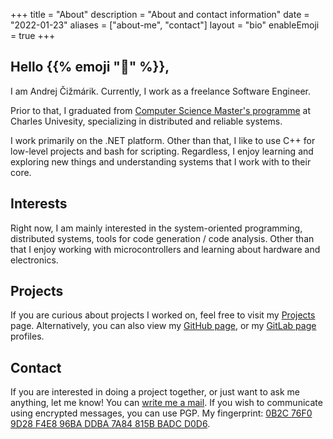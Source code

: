 +++
title = "About"
description = "About and contact information"
date = "2022-01-23"
aliases = ["about-me", "contact"]
layout = "bio"
enableEmoji = true
+++

## Hello {{% emoji ":wave:" %}}, 

I am Andrej Čižmárik. Currently, I work as a freelance Software Engineer.  

Prior to that, I graduated from [Computer Science Master's programme](https://www.mff.cuni.cz/en) at Charles Univesity, specializing in distributed and reliable systems.

I work primarily on the .NET platform. Other than that, I like to use C++ for low-level projects and bash for scripting. Regardless, I enjoy learning and exploring new things and understanding systems that I work with to their core.

## Interests

Right now, I am mainly interested in the system-oriented programming, distributed systems, tools for code generation / code analysis. Other than that I enjoy working with microcontrollers and learning about hardware and electronics.

## Projects

If you are curious about projects I worked on, feel free to visit my [Projects](/projects) page. Alternatively, you can also view my [GitHub page](https://github.com/acizmarik), or my [GitLab page](https://gitlab.com/acizmarik) profiles.

## Contact

If you are interested in doing a project together, or just want to ask me anything, let me know! You can [write me a mail](mailto:info@acizmarik.com). If you wish to communicate using encrypted messages, you can use PGP. My fingerprint: [0B2C 76F0 9D28 F4E8 96BA  DDBA 7A84 815B BADC D0D6](/pgp-public.asc).